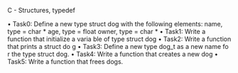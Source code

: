 C - Structures, typedef

• Task0: Define a new type struct dog with the following elements: name, type = char * age, type = float owner, type = char *
• Task1: Write a function that initialize a varia ble of type struct dog
• Task2: Write a function that prints a struct do g
• Task3: Define a new type dog_t as a new name fo r the type struct dog.
• Task4: Write a function that creates a new dog
• Task5: Write a function that frees dogs.
